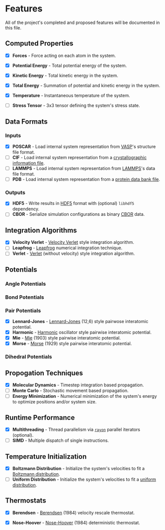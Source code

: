 # Features

All of the project's completed and proposed features will be documented in this file.

## Computed Properties

- [x] **Forces** - Force acting on each atom in the system.
- [x] **Potential Energy** - Total potential energy of the system.
- [x] **Kinetic Energy** - Total kinetic energy in the system.
- [x] **Total Energy** - Summation of potential and kinetic energy in the system.
- [x] **Temperature** - Instantaneous temperature of the system.
- [ ] **Stress Tensor** - 3x3 tensor defining the system's stress state.


## Data Formats

### Inputs

- [x] **POSCAR** - Load internal system representation from [VASP](https://www.vasp.at/wiki/index.php/POSCAR)'s structure file format.
- [ ] **CIF** - Load internal system representation from a [crystallographic information file](https://en.wikipedia.org/wiki/Crystallographic_Information_File).
- [ ] **LAMMPS** - Load internal system representation from [LAMMPS](https://lammps.sandia.gov/doc/2001/data_format.html)'s data file format.
- [ ] **PDB** - Load internal system representation from a [protein data bank file](https://www.cgl.ucsf.edu/chimera/docs/UsersGuide/tutorials/pdbintro.html).

### Outputs

- [x] **HDF5** - Write results in [HDF5](https://www.hdfgroup.org/solutions/hdf5/) format with (optional) `libhdf5` dependency.
- [ ] **CBOR** - Serialize simulation configurations as binary [CBOR](https://cbor.io/) data.

## Integration Algorithms

- [x] **Velocity Verlet** - [Velocity Verlet](https://en.wikipedia.org/wiki/Verlet_integration#Velocity_Verlet) style integration algorithm.
- [ ] **Leapfrog** - [Leapfrog](https://en.wikipedia.org/wiki/Leapfrog_integration) numerical integration technique.
- [ ] **Verlet** - [Verlet](https://en.wikipedia.org/wiki/Verlet_integration) (without velocity) style integration algorithm.

## Potentials

### Angle Potentials

### Bond Potentials

### Pair Potentials

- [x] **Lennard-Jones** - [Lennard-Jones](https://en.wikipedia.org/wiki/Lennard-Jones_potential) (12,6) style pairwose interatomic potential.
- [x] **Harmonic** - [Harmonic](https://en.wikipedia.org/wiki/Harmonic_oscillator) oscillator style pairwise interatomic potential.
- [x] **Mie** - [Mie](https://lammps.sandia.gov/doc/pair_mie.html) (1903) style pairwise interatomic potential.
- [x] **Morse** - [Morse](https://en.wikipedia.org/wiki/Morse_potential) (1929) style pairwise interatomic potential.

### Dihedral Potentials

## Propogation Techniques

- [x] **Molecular Dynamics** - Timestep integration based propagation.
- [ ] **Monte Carlo** - Stochastic movement based propagation.
- [ ] **Energy Minimization** - Numerical minimization of the system's energy to optimize positions and/or system size.

## Runtime Performance

- [x] **Multithreading** - Thread parallelism via [`rayon`](https://github.com/rayon-rs/rayon) parallel iterators (optional).
- [ ] **SIMD** - Multiple dispatch of single instructions.

## Temperature Initialization

- [x] **Boltzmann Distribution** - Initialize the system's velocities to fit a [Boltzmann distribution](https://en.wikipedia.org/wiki/Boltzmann_distribution).
- [ ] **Uniform Distribution** - Initialize the system's velocities to fit a [uniform distribution](https://en.wikipedia.org/wiki/Continuous_uniform_distribution).

## Thermostats

- [x] **Berendsen** - [Berendsen](https://en.wikipedia.org/wiki/Berendsen_thermostat) (1984) velocity rescale thermostat.
- [x] **Nose-Hoover** - [Nose-Hoover](https://en.wikipedia.org/wiki/Nos%C3%A9%E2%80%93Hoover_thermostat) (1984) deterministic thermostat.


